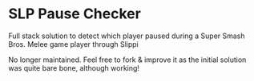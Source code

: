 # SLP Pause Checker

Full stack solution to detect which player paused during a Super Smash Bros. Melee game player through Slippi

No longer maintained. Feel free to fork & improve it as the initial solution was quite bare bone, although working!
